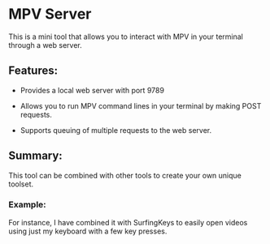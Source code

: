 # MPV Server

This is a mini tool that allows you to interact with MPV in your terminal through a web server.

## Features:

- Provides a local web server with port 9789

- Allows you to run MPV command lines in your terminal by making POST requests.

- Supports queuing of multiple requests to the web server.

## Summary:

This tool can be combined with other tools to create your own unique toolset.

### Example:

For instance, I have combined it with SurfingKeys to easily open videos using just my keyboard with a few key presses.
